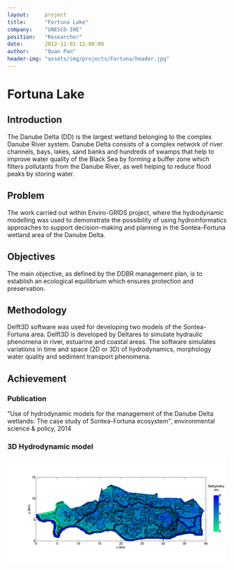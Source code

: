 ```yaml
---
layout:     project
title:      "Fortuna Lake"
company:    "UNESCO-IHE"
position:   "Researcher"
date:       2012-11-01 12:00:00
author:     "Quan Pan"
header-img: "assets/img/projects/Fortuna/header.jpg"
---
```


# [](#header-1)Fortuna Lake

## Introduction

The Danube Delta (DD) is the largest wetland belonging to the complex Danube River system. Danube Delta consists of a complex network of river channels, bays, lakes, sand banks and hundreds of swamps that help to improve water quality of the Black Sea by forming a buffer zone which filters pollutants from the Danube River, as well helping to reduce flood peaks by storing water.

## Problem

The work carried out within Enviro-GRIDS project, where the hydrodynamic modelling was used to demonstrate the possibility of using hydroinformatics approaches to support decision-making and planning in the Sontea-Fortuna wetland area of the Danube Delta.

## Objectives

The main objective, as defined by the DDBR management plan, is to establish an ecological equilibrium which ensures protection and preservation.

## Methodology

Delft3D software was used for developing two models of the Sontea-Fortuna area. Delft3D is developed by Deltares to simulate hydraulic phenomena in river, estuarine and coastal areas. The software simulates variations in time and space (2D or 3D) of hydrodynamics, morphology water quality and sediment transport phenomena.

## Achievement

### Publication 

"Use of hydrodynamic models for the management of the Danube Delta wetlands: The case study of Sontea-Fortuna ecosystem", environmental science & policy, 2014

### 3D Hydrodynamic model

![](/assets/img/projects/Fortuna/bathymetry.png)
